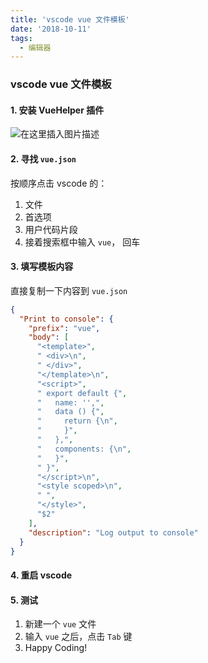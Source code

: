 ```yaml
---
title: 'vscode vue 文件模板'
date: '2018-10-11'
tags:
  - 编辑器
---
```


### vscode vue 文件模板

#### 1. 安装 VueHelper 插件

![在这里插入图片描述](https://chatflow-files-cdn-1252847684.file.myqcloud.com/2018101121500868.png)

#### 2. 寻找 `vue.json`

按顺序点击 vscode 的：

1. 文件
2. 首选项
3. 用户代码片段
4. 接着搜索框中输入 `vue`， 回车

#### 3. 填写模板内容

直接复制一下内容到 `vue.json`

```json
{
  "Print to console": {
    "prefix": "vue",
    "body": [
      "<template>",
      " <div>\n",
      " </div>",
      "</template>\n",
      "<script>",
      " export default {",
      "   name: '',",
      "   data () {",
      "     return {\n",
      "     }",
      "   },",
      "   components: {\n",
      "   }",
      " }",
      "</script>\n",
      "<style scoped>\n",
      " ",
      "</style>",
      "$2"
    ],
    "description": "Log output to console"
  }
}
```

#### 4. 重启 vscode

#### 5. 测试

1. 新建一个 `vue` 文件
2. 输入 `vue` 之后，点击 `Tab` 键
3. Happy Coding!

